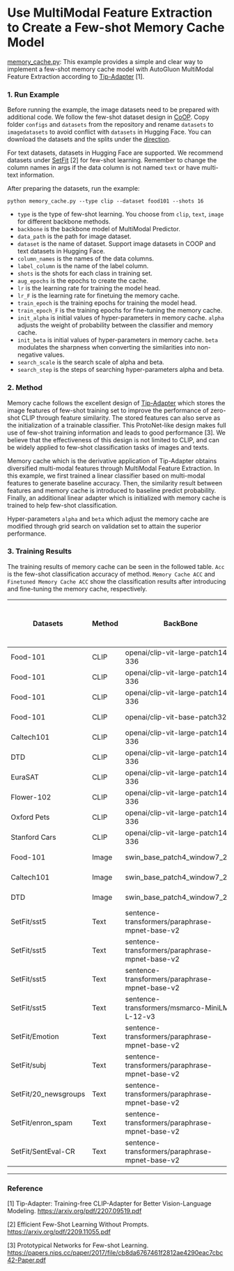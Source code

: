 # Use MultiModal Feature Extraction to Create a Few-shot Memory Cache Model

[memory_cache.py](./memory_cache.py): This example provides a simple and clear way to implement a few-shot memory cache model with AutoGluon MultiModal Feature Extraction according to [Tip-Adapter](https://github.com/gaopengcuhk/Tip-Adapter) [1]. 

### 1. Run Example

Before running the example, the image datasets need to be prepared with additional code. We follow the few-shot dataset design in [CoOP](https://github.com/KaiyangZhou/CoOp). Copy folder `configs` and `datasets` from the repository and rename `datasets` to `imagedatasets` to avoid conflict with `datasets` in Hugging Face. You can download the datasets and the splits under the [direction](https://github.com/KaiyangZhou/CoOp/blob/main/DATASETS.md).

For text datasets, datasets in Hugging Face are supported. We recommend datasets under [SetFit](https://huggingface.co/datasets?sort=downloads&search=SetFit) [2] for few-shot learning. Remember to change the column names in args if the data column is not named `text` or have multi-text information.

After preparing the datasets, run the example:

    python memory_cache.py --type clip --dataset food101 --shots 16

- `type` is the type of few-shot learning. You choose from `clip`, `text`, `image` for different backbone methods.
- `backbone` is the backbone model of MultiModal Predictor.
- `data_path` is the path for image dataset.
- `dataset` is the name of dataset. Support image datasets in COOP and text datasets in Hugging Face.
- `column_names` is the names of the data columns.
- `label_column` is the name of the label column.
- `shots` is the shots for each class in training set.
- `aug_epochs` is the epochs to create the cache.
- `lr` is the learning rate for training the model head.
- `lr_F` is the learning rate for finetuing the memory cache.
- `train_epoch` is the training epochs for training the model head.
- `train_epoch_F` is the training epochs for fine-tuning the memory cache.
- `init_alpha` is initial values of hyper-parameters in memory cache. `alpha` adjusts the weight of probability between the classifier and memory cache.
- `init_beta` is initial values of hyper-parameters in memory cache. `beta` modulates the sharpness when converting the similarities into non-negative values.
- `search_scale` is the search scale of alpha and beta.
- `search_step` is the steps of searching hyper-parameters alpha and beta.

### 2. Method

Memory cache follows the excellent design of [Tip-Adapter](https://arxiv.org/pdf/2207.09519.pdf) which stores the image features of few-shot training set to improve the performance of zero-shot CLIP through feature similarity. The stored features can also serve as the initialization of a trainable classifier. This ProtoNet-like design makes full use of few-shot training information and leads to good performance [3]. We believe that the effectiveness of this design is not limited to CLIP, and can be widely applied to few-shot classification tasks of images and texts. 

Memory cache which is the derivative application of Tip-Adapter obtains diversified multi-modal features through MultiModal Feature Extraction. In this example, we first trained a linear classifier based on multi-modal features to generate baseline accuracy. Then, the similarity result between features and memory cache is introduced to baseline predict probability. Finally, an additional linear adapter which is initialized with memory cache is trained to help few-shot classification.

Hyper-parameters `alpha` and `beta` which adjust the memory cache are modified through grid search on validation set to attain the superior performance.

### 3. Training Results

The training results of memory cache can be seen in the followed table. `Acc` is the few-shot classification accuracy of method. `Memory Cache ACC` and `Finetuned Memory Cache ACC` show the classification results after introducing and fine-tuning the memory cache, respectively.

| Datasets | Method | BackBone | Shots | lr | lr_F | Acc | Memory Cache Acc | Fine-tuned Memory Cache Acc| 
|----------|--------|----------|-------|----|------|-----|-------------------|-----------------------------| 
| Food-101 | CLIP | openai/clip-vit-large-patch14-336 | 16 | NaN | 1e-3 | 91.90 | 92.42 | 92.80 | 
| Food-101 | CLIP | openai/clip-vit-large-patch14-336 | 1 | NaN | 1e-3 | 91.90 | 91.99 | 91.97 | 
| Food-101 | CLIP | openai/clip-vit-large-patch14-336 | 64 | NaN | 1e-3 | 91.90 | 92.43 | 93.10 | 
| Food-101 | CLIP | openai/clip-vit-base-patch32 | 16 | NaN | 1e-3 | 80.42 | 80.88 | 82.01 | 
| Caltech101 | CLIP | openai/clip-vit-large-patch14-336 | 16 | NaN | 1e-3 | 94.48 | 97.32 | 98.80 | 
| DTD | CLIP | openai/clip-vit-large-patch14-336 | 16 | NaN | 1e-3 | 54.2 | 69.86 | 72.10 | 
| EuraSAT | CLIP | openai/clip-vit-large-patch14-336 | 16 | NaN | 1e-3 | 61.48 | 79.01 | 83.65 | 
| Flower-102 | CLIP | openai/clip-vit-large-patch14-336 | 16 | NaN | 1e-3 | 79.13 | 96.95 | 96.51 | 
| Oxford Pets | CLIP | openai/clip-vit-large-patch14-336 | 16 | NaN | 1e-3 | 93.79 | 94.22 | 95.52 | 
| Stanford Cars | CLIP | openai/clip-vit-large-patch14-336 | 16 | NaN | 1e-3 | 78.20 | 84.09 | 87.95 | 
| Food-101 | Image | swin_base_patch4_window7_224 | 16 | 1e-2 | 1e-3 | 73.66 | 73.64 | 76.18 | 
| Caltech101 | Image | swin_base_patch4_window7_224 | 16 | 1e-2 | 1e-3 | 96.75 | 96.75 | 97.16 | 
| DTD | Image | swin_base_patch4_window7_224 | 16 | 1e-2 | 1e-3 | 67.55 | 68.26 | 70.45 | 
| SetFit/sst5 | Text | sentence-transformers/paraphrase-mpnet-base-v2 | 16 | 1e-2 | 1e-3 | 38.42 | 38.42 | 39.23 | 
| SetFit/sst5 | Text | sentence-transformers/paraphrase-mpnet-base-v2 | 1 | 1e-2 | 1e-3 | 33.08 | 33.08 | 33.08 | 
| SetFit/sst5 | Text | sentence-transformers/paraphrase-mpnet-base-v2 | 64 | 1e-2 | 1e-3 | 45.61 | 46.02 | 48.19 | 
| SetFit/sst5 | Text | sentence-transformers/msmarco-MiniLM-L-12-v3 | 16 | 1e-2 | 1e-3 | 30.18 | 30.86 | 30.59 |
| SetFit/Emotion | Text | sentence-transformers/paraphrase-mpnet-base-v2 | 16 | 1e-2 | 1e-3 | 43.10 | 43.65 | 43.90 | 
| SetFit/subj | Text | sentence-transformers/paraphrase-mpnet-base-v2 | 16 | 1e-2 | 1e-3 | 90.50 | 90.55 | 90.75 | 
| SetFit/20_newsgroups | Text | sentence-transformers/paraphrase-mpnet-base-v2 | 16 | 1e-2 | 1e-3 | 54.14 | 57.36 | 58.90 | 
| SetFit/enron_spam | Text | sentence-transformers/paraphrase-mpnet-base-v2 | 16 | 1e-2 | 1e-3 | 91.35 | 91.70 | 92.85 | 
| SetFit/SentEval-CR | Text | sentence-transformers/paraphrase-mpnet-base-v2 | 16 | 1e-2 | 1e-3 | 88.31 | 88.58 | 89.24 | 


---

### Reference

[1] Tip-Adapter: Training-free CLIP-Adapter for Better Vision-Language Modeling. <https://arxiv.org/pdf/2207.09519.pdf>

[2] Efficient Few-Shot Learning Without Prompts. <https://arxiv.org/pdf/2209.11055.pdf>

[3] Prototypical Networks for Few-shot Learning. <https://papers.nips.cc/paper/2017/file/cb8da6767461f2812ae4290eac7cbc42-Paper.pdf>
